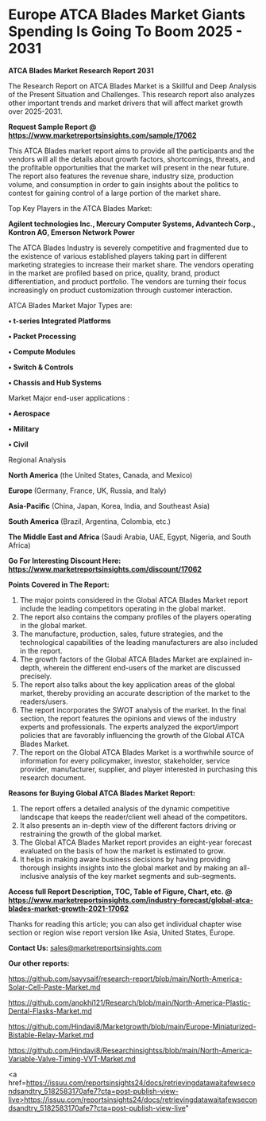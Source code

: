 # Europe ATCA Blades Market Giants Spending Is Going To Boom 2025 - 2031

<strong>ATCA Blades Market Research Report 2031</strong>

The Research Report on ATCA Blades Market is a Skillful and Deep Analysis of the Present Situation and Challenges. This research report also analyzes other important trends and market drivers that will affect market growth over 2025-2031.

<strong>Request Sample Report @ <a href=https://www.marketreportsinsights.com/sample/17062>https://www.marketreportsinsights.com/sample/17062</a></strong>

This ATCA Blades market report aims to provide all the participants and the vendors will all the details about growth factors, shortcomings, threats, and the profitable opportunities that the market will present in the near future. The report also features the revenue share, industry size, production volume, and consumption in order to gain insights about the politics to contest for gaining control of a large portion of the market share.

Top Key Players in the ATCA Blades Market:

<strong>Agilent technologies Inc., Mercury Computer Systems, Advantech Corp., Kontron AG, Emerson Network Power</strong>

The ATCA Blades Industry is severely competitive and fragmented due to the existence of various established players taking part in different marketing strategies to increase their market share. The vendors operating in the market are profiled based on price, quality, brand, product differentiation, and product portfolio. The vendors are turning their focus increasingly on product customization through customer interaction.

ATCA Blades Market Major Types are:

<strong>• t-series Integrated Platforms

• Packet Processing

• Compute Modules

• Switch & Controls

• Chassis and Hub Systems</strong>

Market Major end-user applications :

<strong>• Aerospace

• Military

• Civil</strong>

Regional Analysis

</u><strong><b>North America</b></strong> (the United States, Canada, and Mexico)

<strong><b>Europe </b></strong>(Germany, France, UK, Russia, and Italy)

<strong><b>Asia-Pacific</b></strong> (China, Japan, Korea, India, and Southeast Asia)

<strong><b>South America</b></strong> (Brazil, Argentina, Colombia, etc.)

<strong><b>The Middle East and Africa</b></strong> (Saudi Arabia, UAE, Egypt, Nigeria, and South Africa)

<strong>Go For Interesting Discount Here: <a href=https://www.marketreportsinsights.com/discount/17062>https://www.marketreportsinsights.com/discount/17062</a></strong>

<strong>Points Covered in The Report:</strong>
<ol>
  <li>The major points considered in the Global ATCA Blades Market report include the leading competitors operating in the global market.</li>
  <li>The report also contains the company profiles of the players operating in the global market.</li>
  <li>The manufacture, production, sales, future strategies, and the technological capabilities of the leading manufacturers are also included in the report.</li>
  <li>The growth factors of the Global ATCA Blades Market are explained in-depth, wherein the different end-users of the market are discussed precisely.</li>
  <li>The report also talks about the key application areas of the global market, thereby providing an accurate description of the market to the readers/users.</li>
  <li>The report incorporates the SWOT analysis of the market. In the final section, the report features the opinions and views of the industry experts and professionals. The experts analyzed the export/import policies that are favorably influencing the growth of the Global ATCA Blades Market.</li>
  <li>The report on the Global ATCA Blades Market is a worthwhile source of information for every policymaker, investor, stakeholder, service provider, manufacturer, supplier, and player interested in purchasing this research document.</li>
</ol>
<strong>Reasons for Buying Global ATCA Blades Market Report:</strong>

<ol>
  <li>The report offers a detailed analysis of the dynamic competitive landscape that keeps the reader/client well ahead of the competitors.</li>
  <li>It also presents an in-depth view of the different factors driving or restraining the growth of the global market.</li>
  <li>The Global ATCA Blades Market report provides an eight-year forecast evaluated on the basis of how the market is estimated to grow.</li>
  <li>It helps in making aware business decisions by having providing thorough insights insights into the global market and by making an all-inclusive analysis of the key market segments and sub-segments.</li>
</ol>
<strong>Access full Report Description, TOC, Table of Figure, Chart, etc. @ <a href=https://www.marketreportsinsights.com/industry-forecast/global-atca-blades-market-growth-2021-17062>https://www.marketreportsinsights.com/industry-forecast/global-atca-blades-market-growth-2021-17062</a></strong>


Thanks for reading this article; you can also get individual chapter wise section or region wise report version like Asia, United States, Europe.

<strong>Contact Us:</strong>
sales@marketreportsinsights.com

<strong>Our other reports:</strong>

<a href=https://github.com/sayysaif/research-report/blob/main/North-America-Solar-Cell-Paste-Market.md>https://github.com/sayysaif/research-report/blob/main/North-America-Solar-Cell-Paste-Market.md</a>

<a href=https://github.com/anokhi121/Research/blob/main/North-America-Plastic-Dental-Flasks-Market.md>https://github.com/anokhi121/Research/blob/main/North-America-Plastic-Dental-Flasks-Market.md</a>

<a href=https://github.com/Hindavi8/Marketgrowth/blob/main/Europe-Miniaturized-Bistable-Relay-Market.md>https://github.com/Hindavi8/Marketgrowth/blob/main/Europe-Miniaturized-Bistable-Relay-Market.md</a>

<a href=https://github.com/Hindavi8/Researchinsightss/blob/main/North-America-Variable-Valve-Timing-VVT-Market.md>https://github.com/Hindavi8/Researchinsightss/blob/main/North-America-Variable-Valve-Timing-VVT-Market.md</a>

<a href=https://issuu.com/reportsinsights24/docs/retrievingdatawaitafewsecondsandtry_5182583170afe7?cta=post-publish-view-live>https://issuu.com/reportsinsights24/docs/retrievingdatawaitafewsecondsandtry_5182583170afe7?cta=post-publish-view-live</a>"
